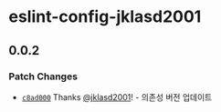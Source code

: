 # eslint-config-jklasd2001

## 0.0.2

### Patch Changes

- [`c8ad000`](https://github.com/jklasd2001/eslint-config-jklasd2001/commit/c8ad00075b8764ed20407c47bd58ac0edee81058) Thanks [@jklasd2001](https://github.com/jklasd2001)! - 의존성 버전 업데이트
